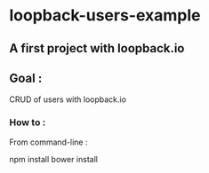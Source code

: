 # loopback-users-example

## A first project with loopback.io

## **Goal :**

CRUD of users with loopback.io


### **How to :**

From command-line :

  npm install
  bower install
